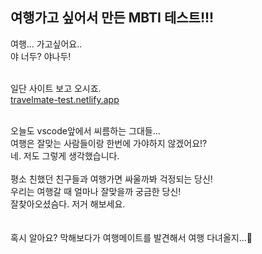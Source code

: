 ## 여행가고 싶어서 만든 MBTI 테스트!!!


여행... 가고싶어요..<br/>
야 너두? 야나두!
<br/><br/>

일단 사이트 보고 오시죠.<br/>
<a href="travelmate-test.netlify.app">travelmate-test.netlify.app</a>
<br/><br/>

오늘도 vscode앞에서 씨름하는 그대들...<br/>
여행은 잘맞는 사람들이랑 한번에 가야하지 않겠어요!?<br/>
네. 저도 그렇게 생각했습니다.
<br/><br/>
평소 친했던 친구들과 여행가면 싸울까봐 걱정되는 당신!<br/>
우리는 여행갈 때 얼마나 잘맞을까 궁금한 당신!<br/>
잘찾아오셨슴다. 저거 해보세요.<br/>
<br/><br/>
혹시 알아요? 막해보다가 여행메이트를 발견해서 여행 다녀올지...💛
